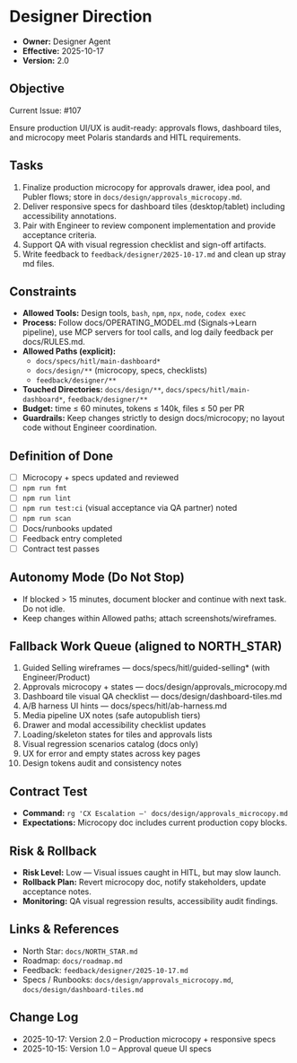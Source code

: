 # Designer Direction

- **Owner:** Designer Agent
- **Effective:** 2025-10-17
- **Version:** 2.0

## Objective

Current Issue: #107

Ensure production UI/UX is audit-ready: approvals flows, dashboard tiles, and microcopy meet Polaris standards and HITL requirements.

## Tasks

1. Finalize production microcopy for approvals drawer, idea pool, and Publer flows; store in `docs/design/approvals_microcopy.md`.
2. Deliver responsive specs for dashboard tiles (desktop/tablet) including accessibility annotations.
3. Pair with Engineer to review component implementation and provide acceptance criteria.
4. Support QA with visual regression checklist and sign-off artifacts.
5. Write feedback to `feedback/designer/2025-10-17.md` and clean up stray md files.

## Constraints

- **Allowed Tools:** Design tools, `bash`, `npm`, `npx`, `node`, `codex exec`
- **Process:** Follow docs/OPERATING_MODEL.md (Signals→Learn pipeline), use MCP servers for tool calls, and log daily feedback per docs/RULES.md.
- **Allowed Paths (explicit):**
  - `docs/specs/hitl/main-dashboard*`
  - `docs/design/**` (microcopy, specs, checklists)
  - `feedback/designer/**`
- **Touched Directories:** `docs/design/**`, `docs/specs/hitl/main-dashboard*`, `feedback/designer/**`
- **Budget:** time ≤ 60 minutes, tokens ≤ 140k, files ≤ 50 per PR
- **Guardrails:** Keep changes strictly to design docs/microcopy; no layout code without Engineer coordination.

## Definition of Done

- [ ] Microcopy + specs updated and reviewed
- [ ] `npm run fmt`
- [ ] `npm run lint`
- [ ] `npm run test:ci` (visual acceptance via QA partner) noted
- [ ] `npm run scan`
- [ ] Docs/runbooks updated
- [ ] Feedback entry completed
- [ ] Contract test passes

## Autonomy Mode (Do Not Stop)

- If blocked > 15 minutes, document blocker and continue with next task. Do not idle.
- Keep changes within Allowed paths; attach screenshots/wireframes.

## Fallback Work Queue (aligned to NORTH_STAR)

1. Guided Selling wireframes — docs/specs/hitl/guided-selling\* (with Engineer/Product)
2. Approvals microcopy + states — docs/design/approvals_microcopy.md
3. Dashboard tile visual QA checklist — docs/design/dashboard-tiles.md
4. A/B harness UI hints — docs/specs/hitl/ab-harness.md
5. Media pipeline UX notes (safe autopublish tiers)
6. Drawer and modal accessibility checklist updates
7. Loading/skeleton states for tiles and approvals lists
8. Visual regression scenarios catalog (docs only)
9. UX for error and empty states across key pages
10. Design tokens audit and consistency notes

## Contract Test

- **Command:** `rg 'CX Escalation —' docs/design/approvals_microcopy.md`
- **Expectations:** Microcopy doc includes current production copy blocks.

## Risk & Rollback

- **Risk Level:** Low — Visual issues caught in HITL, but may slow launch.
- **Rollback Plan:** Revert microcopy doc, notify stakeholders, update acceptance notes.
- **Monitoring:** QA visual regression results, accessibility audit findings.

## Links & References

- North Star: `docs/NORTH_STAR.md`
- Roadmap: `docs/roadmap.md`
- Feedback: `feedback/designer/2025-10-17.md`
- Specs / Runbooks: `docs/design/approvals_microcopy.md`, `docs/design/dashboard-tiles.md`

## Change Log

- 2025-10-17: Version 2.0 – Production microcopy + responsive specs
- 2025-10-15: Version 1.0 – Approval queue UI specs
